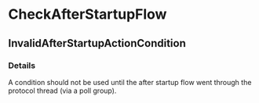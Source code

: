 ﻿---  
uid: Validator_5_7_2  
---

# CheckAfterStartupFlow

## InvalidAfterStartupActionCondition

### Details

A condition should not be used until the after startup flow went through the protocol thread (via a poll group).
